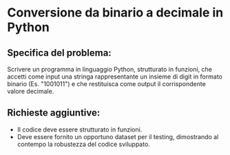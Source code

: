 
# Conversione da binario a decimale in Python

## Specifica del problema:

Scrivere un programma in linguaggio Python, strutturato in funzioni, che accetti come input una stringa rappresentante un insieme di digit in formato binario (Es. "1001011") e che restituisca come output il corrispondente valore decimale.

## Richieste aggiuntive:

- Il codice deve essere strutturato in funzioni.
- Deve essere fornito un opportuno dataset per il testing, dimostrando al contempo la robustezza del codice sviluppato.

